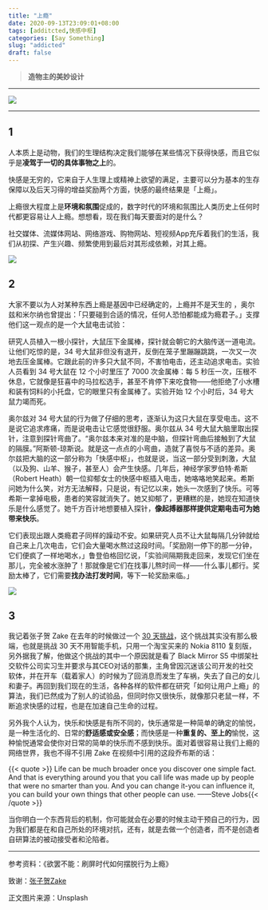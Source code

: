 ```yaml
---
title: "上瘾"
date: 2020-09-13T23:09:01+08:00
tags: [additcted,快感中枢]
categories: [Say Something]
slug: "addicted"
draft: false
---
```


> **造物主的美妙设计**

---

![](https://dawnblog-1300625500.cos.ap-guangzhou.myqcloud.com/images/20200913231903.jpg)

---

## 1

人本质上是动物，我们的生理结构决定我们能够在某些情况下获得快感，而且它似乎是**凌驾于一切的具体事物之上**的。

快感是无穷的，它来自于人生理上或精神上欲望的满足，主要可以分为基本的生存保障以及后天习得的增益奖励两个方面，快感的最终结果是「上瘾」。

上瘾很大程度上是**环境和氛围**促成的，数字时代的环境和氛围比人类历史上任何时代都更容易让人上瘾。想想看，现在我们每天要面对的是什么？

社交媒体、流媒体网站、网络游戏、购物网站、短视频App充斥着我们的生活，我们从初探、产生兴趣、频繁使用到最后对其形成依赖，对其上瘾。

![](https://dawnblog-1300625500.cos.ap-guangzhou.myqcloud.com/images/20200913231902.jpg)

## 2

大家不要以为人对某种东西上瘾是基因中已经确定的，上瘾并不是天生的 ，奥尔兹和米尔纳也曾提出：「只要碰到合适的情况，任何人恐怕都能成为瘾君子。」支撑他们这一观点的是一个大鼠电击试验：

研究人员植入一根小探针，大鼠压下金属棒，探针就会朝它的大脑传送一道电流。让他们吃惊的是，34 号大鼠非但没有退开，反倒在笼子里蹦蹦跳跳，一次又一次地去压金属棒。它跟此前的许多只大鼠不同，不害怕电击，还主动追求电击。实验人员看到 34 号大鼠在 12 个小时里压了 7000 次金属棒：每 5 秒压一次，压根不休息，它就像是狂喜中的马拉松选手，甚至不肯停下来吃食物——他拒绝了小水槽和装有饲料的小托盘，它的眼里只有金属棒了。实验开始 12 个小时后，34 号大鼠力竭而死。

奥尔兹对 34 号大鼠的行为做了仔细的思考，逐渐认为这只大鼠在享受电击。这不是说它追求疼痛，而是说电击让它感觉很舒服。奥尔兹从 34 号大鼠大脑里取出探针，注意到探针弯曲了。“奥尔兹本来对准的是中脑，但探针弯曲后接触到了大鼠的隔膜。”阿斯顿-琼斯说。就是这一点点的小弯曲，造就了喜悦与不适的差异。奥尔兹把大脑的这一部分称为「快感中枢」，也就是说，当这一部分受到刺激，大鼠（以及狗、山羊、猴子，甚至人）会产生快感。几年后，神经学家罗伯特·希斯（Robert Heath）朝一位抑郁女士的快感中枢插入电击，她咯咯地笑起来。希斯问她为什么笑，对方无法解释，只是说，有记忆以来，她头一次感到了快乐。可等希斯一拿掉电极，患者的笑容就消失了。她又抑郁了，更糟糕的是，她现在知道快乐是什么感觉了。她千方百计地想要植入探针，**像起搏器那样提供定期电击可为她带来快乐**。

它们表现出跟人类瘾君子同样的躁动不安。如果研究人员不让大鼠每隔几分钟就给自己来上几次电击，它们会大量喝水熬过这段时间。「奖励刚一停下的那一分钟，它们便疯了一样地喝水，」鲁登伯格回忆说，「实验间隔期我走回来，发现它们坐在那儿，完全被水涨肿了！那就像是它们在找事儿熬时间一样——什么事儿都行。奖励太棒了，它们需要**找办法打发时间**，等下一轮奖励来临。」

![](https://dawnblog-1300625500.cos.ap-guangzhou.myqcloud.com/images/20200913231901.jpg)

## 3

我记着张子贺 Zake 在去年的时候做过一个 [30 天挑战](https://www.bilibili.com/video/BV1GJ411P7dB/)，这个挑战其实没有那么极端，也就是挑战 30 天不用智能手机，只用一个淘宝买来的 Nokia 8110 复刻版，另外据我了解，他做这个挑战的其中一个原因就是看了 Black Mirror S5 中绑架社交软件公司实习生并要求与其CEO对话的那集，主角曾因沉迷该公司开发的社交软体，并在开车（载着家人）的时候为了回消息而发生了车祸，失去了自己的女儿和妻子。再回到我们现在的生活，各种各样的软件都在研究「如何让用户上瘾」的算法，我们已然成为了别人的试验品，但同时你又很快乐，就像那只老鼠一样，不断追求快感的过程，也是在加速自己生命的过程。

另外我个人认为，快乐和快感是有所不同的，快乐通常是一种简单的确定的愉悦，是一种生活化的、日常的**舒适感或安全感**；而快感是一种**重复的、至上的**愉悦，这种愉悦通常会使你对日常的简单的快乐而不感到快乐。面对着很容易让我们上瘾的网络世界，我也不得不引用 Zake 在视频中引用的这段乔布斯的话：

{{< quote >}} Life can be much broader once you discover one simple fact. And that is everything around you that you call life was made up by people that were no smarter than you. And you can change it-you can influence it, you can build your own things that other people can use. ——Steve Jobs{{< /quote >}}

当你明白一个东西背后的机制，你可能就会在必要的时候主动干预自己的行为，因为我们都是在和自己所处的环境对抗，还有，就是去做一个创造者，而不是创造者自研算法的被动接受者和沦陷者。

---

参考资料：《欲罢不能：刷屏时代如何摆脱行为上瘾》

致谢：[张子贺Zake](https://space.bilibili.com/89944567/video)

正文图片来源：Unsplash